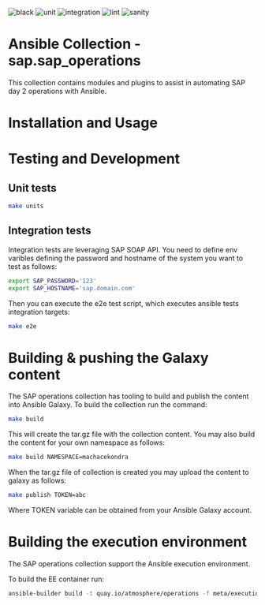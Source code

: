![black](https://github.com/redhat-sap/operations/actions/workflows/black.yml/badge.svg)
![unit](https://github.com/redhat-sap/operations/actions/workflows/units.yml/badge.svg)
![integration](https://github.com/redhat-sap/operations/actions/workflows/main.yml/badge.svg)
![lint](https://github.com/redhat-sap/operations/actions/workflows/lint.yml/badge.svg)
![sanity](https://github.com/redhat-sap/operations/actions/workflows/sanity.yml/badge.svg)

# Ansible Collection - sap.sap_operations

This collection contains modules and plugins to assist in automating SAP day 2 operations with Ansible.

# Installation and Usage

# Testing and Development
## Unit tests

```bash
make units
```

## Integration tests
Integration tests are leveraging SAP SOAP API. You need to define env varibles defining the password and hostname of the system you want to test as follows:

```bash
export SAP_PASSWORD='123'
export SAP_HOSTNAME='sap.domain.com'
```

Then you can execute the e2e test script, which executes ansible tests integration targets:

```bash
make e2e
```

# Building & pushing the Galaxy content
The SAP operations collection has tooling to build and publish the content into Ansible Galaxy.
To build the collection run the command:

```bash
make build
```

This will create the tar.gz file with the collection content. You may also build the content for your own namespace as follows:

```bash
make build NAMESPACE=machacekondra
```

When the tar.gz file of collection is created you may upload the content to galaxy as follows:


```bash
make publish TOKEN=abc
```

Where TOKEN variable can be obtained from your Ansible Galaxy account.

# Building the execution environment
The SAP operations collection support the Ansible execution environment.

To build the EE container run:
```bash
ansible-builder build -t quay.io/atmosphere/operations -f meta/execution-environment.yml
```
